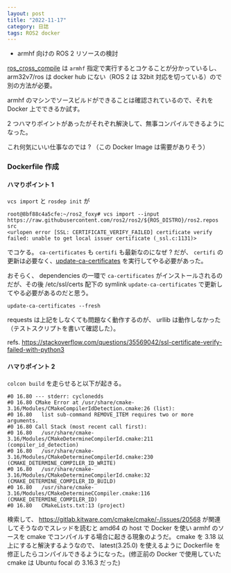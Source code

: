 ```yaml
---
layout: post
title: "2022-11-17"
category: 日誌
tags: ROS2 docker
---
```


- armhf 向けの ROS 2 リソースの検討

[ros_cross_compile](https://github.com/ros-tooling/cross_compile) は `armhf` 指定で実行するとコケることが分かっているし、arm32v7/ros は docker hub にない（ROS 2 は 32bit 対応を切っている）ので別の方法が必要。

armhf のマシンでソースビルドができることは確認されているので、それを Docker 上でできるか試す。

2 つハマりポイントがあったがそれぞれ解決して、無事コンパイルできるようになった。

これ何気にいい仕事なのでは ? （この Docker Image は需要がありそう）

### Dockerfile 作成

#### ハマりポイント 1

`vcs import` と `rosdep init` が

```
root@8bf88c4a5cfe:~/ros2_foxy# vcs import --input https://raw.githubusercontent.com/ros2/ros2/${ROS_DISTRO}/ros2.repos src
<urlopen error [SSL: CERTIFICATE_VERIFY_FAILED] certificate verify failed: unable to get local issuer certificate (_ssl.c:1131)>
```

でコケる。 `ca-certificates` も `certifi` も最新なのになぜ ? だが、 `certifi` の更新は必要なく、[update-ca-certificates](https://manpages.ubuntu.com/manpages/xenial/man8/update-ca-certificates.8.html) を実行してやる必要があった。

おそらく、 dependencies の一環で `ca-certificates` がインストールされるのだが、その後 /etc/ssl/certs 配下の symlink `update-ca-certificates` で更新してやる必要があるのだと思う。

```
update-ca-certificates --fresh
```

requests は上記をしなくても問題なく動作するのが、 urllib は動作しなかった（テストスクリプトを書いて確認した）。

refs. https://stackoverflow.com/questions/35569042/ssl-certificate-verify-failed-with-python3

#### ハマりポイント 2

`colcon build` を走らせると以下が起きる。

```
#0 16.80 --- stderr: cyclonedds
#0 16.80 CMake Error at /usr/share/cmake-3.16/Modules/CMakeCompilerIdDetection.cmake:26 (list):
#0 16.80   list sub-command REMOVE_ITEM requires two or more arguments.
#0 16.80 Call Stack (most recent call first):
#0 16.80   /usr/share/cmake-3.16/Modules/CMakeDetermineCompilerId.cmake:211 (compiler_id_detection)
#0 16.80   /usr/share/cmake-3.16/Modules/CMakeDetermineCompilerId.cmake:230 (CMAKE_DETERMINE_COMPILER_ID_WRITE)
#0 16.80   /usr/share/cmake-3.16/Modules/CMakeDetermineCompilerId.cmake:32 (CMAKE_DETERMINE_COMPILER_ID_BUILD)
#0 16.80   /usr/share/cmake-3.16/Modules/CMakeDetermineCCompiler.cmake:116 (CMAKE_DETERMINE_COMPILER_ID)
#0 16.80   CMakeLists.txt:13 (project)
```

検索して、 https://gitlab.kitware.com/cmake/cmake/-/issues/20568 が関連してそうなのでスレッドを読むと amd64 の host で Docker を使い armhf のソースを cmake でコンパイルする場合に起きる現象のようだ。
cmake を 3.18 以上にすると解決するようなので、 latest(3.25.0) を使えるように Dockerfile を修正したらコンパイルできるようになった。(修正前の Docker で使用していた cmake は Ubuntu focal の 3.16.3 だった)
